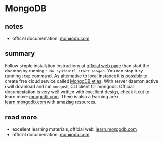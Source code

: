 # MongoDB

## notes

- official documentation: [mongodb.com](https://www.mongodb.com/docs/)

## summary

Follow simple installation instructions at [official web page](https://www.mongodb.com/docs/manual/installation/) than start the daemon by running `sudo systemctl start mongod`. You can stop it by running `stop` command. As alternative to local instance it is possible to create free cloud service called [MongoDB Atlas](https://cloud.mongodb.com). With server daemon active i will download and run `mongosh`, CLI client for mongodb. Official documentation is very well written with excellent design, check it out to learn more: [mongodb.com](https://www.mongodb.com/docs/). There is also a learning area [learn.mongodb.com](https://learn.mongodb.com/) with amazing resources.

## read more

- excellent learning materials, official web: [learn.mongodb.com](https://learn.mongodb.com/)
- official documentation: [mongodb.com](https://www.mongodb.com/docs/)

